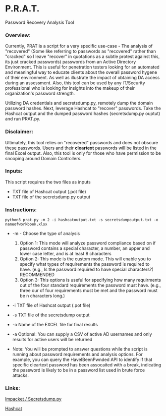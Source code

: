 # P.R.A.T.
Password Recovery Analysis Tool

### Overview:
Currently, PRAT is a script for a very specific use-case - The analysis of "recovered" (Some like referring to passwords as "recovered" rather than "cracked" so I leave "recover" in quotations as a subtle protest against this, its just cracked passwords) passwords from an Active Directory Environment. This is useful for penetration testers looking for an automated and meaningful way to educate clients about the overall password hygene of their environment. As well as illustrate the impact of obtaining DA access during an assessment. Also, this tool can be used by any IT/Security professional who is looking for insights into the makeup of their organization's password strength. 

Utilizing DA credentials and secretsdump.py, remotely dump the domain password hashes. Next, leverage Hashcat to "recover" passwords. Take the Hashcat output and the dumped password hashes (secretsdump.py ouptut) and run PRAT.py. 

### Disclaimer:
Ultimately, this tool relies on "recovered" passwords and does not obscure these passwords. Users and their **cleartext** passwords will be listed in the final Excel output. Also, this tool is only for those who have permission to be snooping around Domain Controllers.

### Inputs:
This script requires the two files as inputs
- TXT file of Hashcat output (.pot file)
- TXT file of the secretsdump.py output

### Instructions: 
`python3 prat.py -m 2 -i hashcatoutput.txt -s secretsdumpoutput.txt -o nameofworkbook.xlsx`

- -m - Choose the type of analysis 
     1. Option 1: This mode will analyze password compliance based on if password contains a special character, a number, an upper and lower case letter, and is at least 8 characters 
     2. Option 2: This mode is the custom mode. This will enable you to specify what types of requirements the password is required to have. (e.g., Is the password required to have special characters?) RECOMMENDED
     3. Option 3: This options is useful for specifying how many requirments out of the four standard requirements the password must have. (e.g., three our of four requirements must be met and the password must be n characters long.)

- -i TXT file of Hashcat output (.pot file)
- -s TXT file of the secretsdump output
- -o Name of the EXCEL file for final results
- -a Optional: You can supply a CSV of active AD usernames and only results for active users will be returned
- Note: You will be prompted to answer questions while the script is running about password requirements and analysis options. For example, you can query the HaveIBeenPwnded API to identify if that specific cleartext password has been assocaited with a break, indicating the password is likely to be in a password list used in brute force attacks.

### Links:
[Impacket / Secretsdump.py](https://github.com/SecureAuthCorp/impacket)

[Hashcat](https://hashcat.net/hashcat/)


